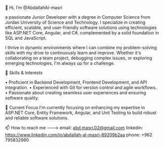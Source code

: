 👋 Hi, I’m @AbdallahAl-masri
  
a passionate Junior Developer with a degree in Computer Science from Jordan University of Science and Technology. I specialize in creating efficient, scalable, and user-friendly software solutions using technologies like ASP.NET Core, Angular, and C#, complemented by a solid foundation in SQL and JavaScript.

I thrive in dynamic environments where I can combine my problem-solving skills with my drive to continuously learn and improve. Whether it's collaborating on a team project, debugging complex issues, or exploring emerging technologies, I'm always up for a challenge.

🌟 Skills & Interests

• Proficient in Backend Development, Frontend Development, and API integration.
• Experienced with Git for version control and agile workflows.
• Passionate about creating seamless user experiences and ensuring software quality.

🚀 Current Focus
I'm currently focusing on enhancing my expertise in ASP.NET Core, Entity Framework, Angular, and Unit Testing to build robust and reliable software solutions.
  
📫 How to reach me ---> email: abd.masri.02@gmail.com
                        linkedin: https://www.linkedin.com/in/abdallah-al-masri-89209b2aa
                        phone: +962 795832960

<!---
AbdallahAl-masri/AbdallahAl-masri is a ✨ special ✨ repository because its `README.md` (this file) appears on your GitHub profile.
You can click the Preview link to take a look at your changes.
--->
